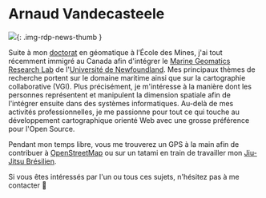 # Arnaud Vandecasteele

![](https://cdn.geotribu.fr/images/internal/contributeurs/avdc.jpg){: .img-rdp-news-thumb }

Suite à mon [doctorat](http://perso.crc.mines-paristech.fr/~arnaud.van_de_casteele/) en géomatique à l’École des Mines, j'ai tout récemment immigré au Canada afin d'intégrer le [Marine Geomatics Research Lab](http://www.marinegis.com/) de l'[Université de Newfoundland](http://www.mun.ca). Mes principaux thèmes de recherche portent sur le domaine maritime ainsi que sur la cartographie collaborative (VGI). Plus précisément, je m'intéresse à la manière dont les personnes représentent et manipulent la dimension spatiale afin de l'intégrer ensuite dans des systèmes informatiques. Au-delà de mes activités professionnelles, je me passionne pour tout ce qui touche au développement cartographique orienté Web avec une grosse préférence pour l'Open Source.

Pendant mon temps libre, vous me trouverez un GPS à la main afin de contribuer à [OpenStreetMap](http://www.openstreetmap.org/) ou sur un tatami en train de travailler mon [Jiu-Jitsu Brésilien](http://fr.wikipedia.org/wiki/Jiu-jitsu_br%C3%A9silien).

Si vous êtes intéressés par l'un ou tous ces sujets, n'hésitez pas à me contacter :slightly_smiling_face:
